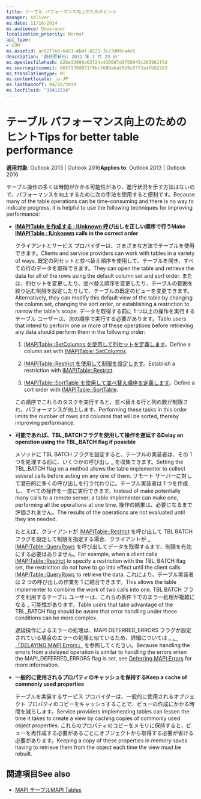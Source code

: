 ```yaml
---
title: テーブル パフォーマンス向上のためのヒント
manager: soliver
ms.date: 11/16/2014
ms.audience: Developer
localization_priority: Normal
api_type:
- COM
ms.assetid: ac82f7e8-6453-4b4f-8223-3c23d09ca4c6
description: '最終更新日: 2011 年 7 月 23 日'
ms.openlocfilehash: 82be33090a63f24c430007d9759045c365961f5d
ms.sourcegitcommit: 8657170d071f9bcf680aba50b9c07f2a4fb82283
ms.translationtype: MT
ms.contentlocale: ja-JP
ms.lasthandoff: 04/28/2019
ms.locfileid: "33412514"
---
```

# <a name="tips-for-better-table-performance"></a><span data-ttu-id="93501-103">テーブル パフォーマンス向上のためのヒント</span><span class="sxs-lookup"><span data-stu-id="93501-103">Tips for better table performance</span></span>
  
<span data-ttu-id="93501-104">**適用対象**: Outlook 2013 | Outlook 2016</span><span class="sxs-lookup"><span data-stu-id="93501-104">**Applies to**: Outlook 2013 | Outlook 2016</span></span> 
  
<span data-ttu-id="93501-105">テーブル操作の多くは時間がかかる可能性があり、進行状況を示す方法はないので、パフォーマンスを向上するために次の手法を使用すると便利です。</span><span class="sxs-lookup"><span data-stu-id="93501-105">Because many of the table operations can be time-consuming and there is no way to indicate progress, it is helpful to use the following techniques for improving performance:</span></span>
  
- <span data-ttu-id="93501-106">**[IMAPITable を作成する : IUnknown 呼](imapitableiunknown.md)び出しを正しい順序で行う**</span><span class="sxs-lookup"><span data-stu-id="93501-106">**Make [IMAPITable : IUnknown](imapitableiunknown.md) calls in the correct order**</span></span>
    
   <span data-ttu-id="93501-107">クライアントとサービス プロバイダーは、さまざまな方法でテーブルを使用できます。</span><span class="sxs-lookup"><span data-stu-id="93501-107">Clients and service providers can work with tables in a variety of ways.</span></span> <span data-ttu-id="93501-108">既定の列セットと並べ替え順序を使用して、テーブルを開き、すべての行のデータを取得できます。</span><span class="sxs-lookup"><span data-stu-id="93501-108">They can open the table and retrieve the data for all of the rows using the default column set and sort order.</span></span> <span data-ttu-id="93501-109">または、列セットを変更したり、並べ替え順序を変更したり、テーブルの範囲を絞り込む制限を設定したりして、テーブルの既定のビューを変更できます。</span><span class="sxs-lookup"><span data-stu-id="93501-109">Alternatively, they can modify this default view of the table by changing the column set, changing the sort order, or establishing a restriction to narrow the table's scope.</span></span> <span data-ttu-id="93501-110">データを取得する前に 1 つ以上の操作を実行するテーブル ユーザーは、次の順序で実行する必要があります。</span><span class="sxs-lookup"><span data-stu-id="93501-110">Table users that intend to perform one or more of these operations before retrieving any data should perform them in the following order:</span></span>
    
    1. <span data-ttu-id="93501-111">[IMAPITable::SetColumns を使用して列セットを定義します](imapitable-setcolumns.md)。</span><span class="sxs-lookup"><span data-stu-id="93501-111">Define a column set with [IMAPITable::SetColumns](imapitable-setcolumns.md).</span></span>
        
    2. <span data-ttu-id="93501-112">[IMAPITable::Restrict を使用して制限を設定します](imapitable-restrict.md)。</span><span class="sxs-lookup"><span data-stu-id="93501-112">Establish a restriction with [IMAPITable::Restrict](imapitable-restrict.md).</span></span>
        
    3. <span data-ttu-id="93501-113">[IMAPITable::SortTable を使用して並べ替え順序を定義します](imapitable-sorttable.md)。</span><span class="sxs-lookup"><span data-stu-id="93501-113">Define a sort order with [IMAPITable::SortTable](imapitable-sorttable.md).</span></span>
    
    <span data-ttu-id="93501-114">この順序でこれらのタスクを実行すると、並べ替える行と列の数が制限され、パフォーマンスが向上します。</span><span class="sxs-lookup"><span data-stu-id="93501-114">Performing these tasks in this order limits the number of rows and columns that will be sorted, thereby improving performance.</span></span>
    
- <span data-ttu-id="93501-115">**可能であれば、TBL_BATCHフラグを使用して操作を遅延する**</span><span class="sxs-lookup"><span data-stu-id="93501-115">**Delay an operation using the TBL_BATCH flag if possible**</span></span>
    
    <span data-ttu-id="93501-116">メソッドに TBL BATCH フラグを設定すると、テーブルの実装者は、その 1 つを処理する前に、いくつかの呼び出し \_ を収集できます。</span><span class="sxs-lookup"><span data-stu-id="93501-116">Setting the TBL\_BATCH flag on a method allows the table implementer to collect several calls before acting on any one of them.</span></span> <span data-ttu-id="93501-117">リモート サーバーに対して潜在的に多くの呼び出しを行う代わりに。テーブル実装者は 1 つを作成し、すべての操作を一度に実行できます。</span><span class="sxs-lookup"><span data-stu-id="93501-117">Instead of make potentially many calls to a remote server; a table implementer can make one, performing all the operations at one time.</span></span> <span data-ttu-id="93501-118">操作の結果は、必要になるまで評価されません。</span><span class="sxs-lookup"><span data-stu-id="93501-118">The results of the operations are not evaluated until they are needed.</span></span> 
    
    <span data-ttu-id="93501-119">たとえば、クライアントが [IMAPITable::Restrict](imapitable-restrict.md) を呼び出して TBL BATCH フラグを設定して制限を指定する場合、クライアントが \_ [IMAPITable::QueryRows](imapitable-queryrows.md) を呼び出してデータを取得するまで、制限を有効にする必要はありません。</span><span class="sxs-lookup"><span data-stu-id="93501-119">For example, when a client calls [IMAPITable::Restrict](imapitable-restrict.md) to specify a restriction with the TBL\_BATCH flag set, the restriction do not have to go into effect until the client calls [IMAPITable::QueryRows](imapitable-queryrows.md) to retrieve the data.</span></span> <span data-ttu-id="93501-120">これにより、テーブル実装者は 2 つの呼び出しの作業を 1 に結合できます。</span><span class="sxs-lookup"><span data-stu-id="93501-120">This allows the table implementer to combine the work of two calls into one.</span></span> <span data-ttu-id="93501-121">TBL BATCH フラグを利用するテーブル ユーザーは、これらの条件下でのエラー処理が複雑になる \_ 可能性があります。</span><span class="sxs-lookup"><span data-stu-id="93501-121">Table users that take advantage of the TBL\_BATCH flag should be aware that error handling under these conditions can be more complex.</span></span> 
    
    <span data-ttu-id="93501-122">遅延操作によるエラーの処理は、MAPI DEFERRED_ERRORS フラグが設定されている場合のエラーの処理と似ているため、詳細については \_ [、「DELAYING MAPI Errors」](deferring-mapi-errors.md) を参照してください。</span><span class="sxs-lookup"><span data-stu-id="93501-122">Because handling the errors from a delayed operation is similar to handling the errors when the MAPI\_DEFERRED_ERRORS flag is set, see [Deferring MAPI Errors](deferring-mapi-errors.md) for more information.</span></span> 
    
- <span data-ttu-id="93501-123">**一般的に使用されるプロパティのキャッシュを保持する**</span><span class="sxs-lookup"><span data-stu-id="93501-123">**Keep a cache of commonly used properties**</span></span>
    
    <span data-ttu-id="93501-124">テーブルを実装するサービス プロバイダーは、一般的に使用されるオブジェクト プロパティのコピーをキャッシュすることで、ビューの作成にかかる時間を減らします。</span><span class="sxs-lookup"><span data-stu-id="93501-124">Service providers implementing tables can lessen the time it takes to create a view by caching copies of commonly used object properties.</span></span> <span data-ttu-id="93501-125">これらのプロパティのコピーをメモリに保持すると、ビューを再作成する必要があるごとにオブジェクトから取得する必要が省ける必要があります。</span><span class="sxs-lookup"><span data-stu-id="93501-125">Keeping a copy of these properties in memory saves having to retrieve them from the object each time the view must be rebuilt.</span></span>
    
## <a name="see-also"></a><span data-ttu-id="93501-126">関連項目</span><span class="sxs-lookup"><span data-stu-id="93501-126">See also</span></span>

- [<span data-ttu-id="93501-127">MAPI テーブル</span><span class="sxs-lookup"><span data-stu-id="93501-127">MAPI Tables</span></span>](mapi-tables.md)

